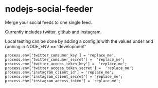 nodejs-social-feeder
====================

Merge your social feeds to one single feed. 

Currently includes twitter, github and instagram.

Local testing can be done by adding a config.js with the values under and running in NODE_ENV == 'development'

	process.env['twitter_consumer_key'] = 'replace_me';
	process.env['twitter_consumer_secret'] =  'replace_me';
	process.env['twitter_access_token_key'] =  'replace_me';
	process.env['twitter_access_token_secret'] =  'replace_me';
	process.env['instagram_client_id'] = 'replace_me';
	process.env['instagram_client_secret'] = 'replace_me';
	process.env['instagram_access_token'] = 'replace_me';